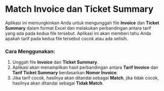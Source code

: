 
# Match Invoice dan Ticket Summary

Aplikasi ini memungkinkan Anda untuk mengunggah file **Invoice** dan **Ticket Summary** dalam format Excel dan melakukan perbandingan antara tarif yang ada pada kedua file tersebut. Aplikasi ini akan memberi tahu Anda apakah tarif pada kedua file tersebut cocok atau ada selisih.

### Cara Menggunakan:
1. Unggah file **Invoice** dan **Ticket Summary**.
2. Aplikasi akan menampilkan hasil perbandingan antara **Tarif Invoice** dan **Tarif Ticket Summary** berdasarkan **Nomor Invoice**.
3. Jika tarif cocok, hasilnya akan ditandai sebagai **Match**, jika tidak cocok, hasilnya akan ditandai sebagai **Tidak Match**.
